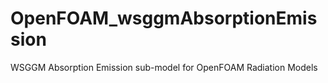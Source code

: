 # OpenFOAM_wsggmAbsorptionEmission
WSGGM Absorption Emission sub-model for OpenFOAM Radiation Models
